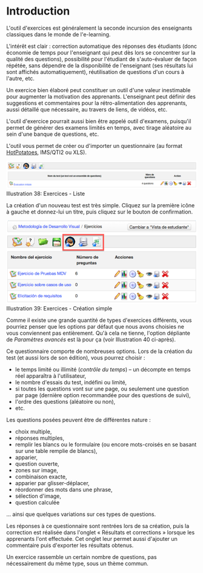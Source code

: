 # Introduction

L'outil d'exercices est généralement la seconde incursion des enseignants classiques dans le monde de l'e-learning.

L'intérêt est clair : correction automatique des réponses des étudiants \(donc économie de temps pour l'enseignant qui peut dès lors se concentrer sur la qualité des questions\), possibilité pour l'étudiant de s'auto-évaluer de façon répétée, sans dépendre de la disponibilité de l'enseignant \(ses résultats lui sont affichés automatiquement\), réutilisation de questions d'un cours à l'autre, etc.

Un exercice bien élaboré peut constituer un outil d'une valeur inestimable pour augmenter la motivation des apprenants. L'enseignant peut définir des suggestions et commentaires pour la rétro-alimentation des apprenants, aussi détaillé que nécessaire, au travers de liens, de vidéos, etc.

L'outil d'exercice pourrait aussi bien être appelé outil d'examens, puisqu'il permet de générer des examens limités en temps, avec tirage aléatoire au sein d'une banque de questions, etc.

L'outil vous permet de créer ou d'importer un questionnaire \(au format [HotPotatoes](http://fr.wikipedia.org/wiki/Hot_Potatoes), IMS/QTI2 ou XLS\).

![](../../.gitbook/assets/graficos32%20%285%29.png)Illustration 38: Exercices - Liste

La création d'un nouveau test est très simple. Cliquez sur la première icône à gauche et donnez-lui un titre, puis cliquez sur le bouton de confirmation.

![](../../.gitbook/assets/graficos33%20%287%29.png)Illustration 39: Exercices - Création simple

Comme il existe une grande quantité de types d'exercices différents, vous pourriez penser que les options par défaut que nous avons choisies ne vous conviennent pas entièrement. Qu'à cela ne tienne, l'option dépliante de _Paramètres avancés_ est là pour ça \(voir Illustration 40 ci-après\).

Ce questionnaire comporte de nombreuses options. Lors de la création du test \(et aussi lors de son édition\), vous pourrez choisir :

* le temps limité ou illimité \(_contrôle du temps_\) – un décompte en temps réel apparaîtra à l'utilisateur,
* le nombre d'essais du test, indéfini ou limité,
* si toutes les questions vont sur une page, ou seulement une question par page \(dernière option recommandée pour des questions de suivi\),
* l'ordre des questions \(aléatoire ou non\),
* etc.

Les questions posées peuvent être de différentes nature :

* choix multiple,
* réponses multiples,
* remplir les blancs ou le formulaire \(ou encore mots-croisés en se basant sur une table remplie de blancs\),
* apparier,
* question ouverte,
* zones sur image,
* combinaison exacte,
* apparier par glisser-déplacer,
* réordonner des mots dans une phrase,
* sélection d'image,
* question calculée

… ainsi que quelques variations sur ces types de questions.

Les réponses à ce questionnaire sont rentrées lors de sa création, puis la correction est réalisée dans l'onglet « Résultats et corrections » lorsque les apprenants l'ont effectuée. Cet onglet leur permet aussi d'ajouter un commentaire puis d'exporter les résultats obtenus.

Un exercice rassemble un certain nombre de questions, pas nécessairement du même type, sous un thème commun.

